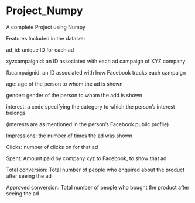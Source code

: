 # Project_Numpy

A complete Project using Numpy

Features Included in the dataset:

ad_id: unique ID for each ad

xyzcampaignid: an ID associated with each ad campaign of XYZ company

fbcampaignid: an ID associated with how Facebook tracks each campaign

age: age of the person to whom the ad is shown

gender: gender of the person to whom the add is shown

interest: a code specifying the category to which the person’s interest belongs 

(interests are as mentioned in the person’s Facebook public profile)

Impressions: the number of times the ad was shown

Clicks: number of clicks on for that ad

Spent: Amount paid by company xyz to Facebook, to show that ad

Total conversion: Total number of people who enquired about the product after seeing the ad

Approved conversion: Total number of people who bought the product after seeing the ad

